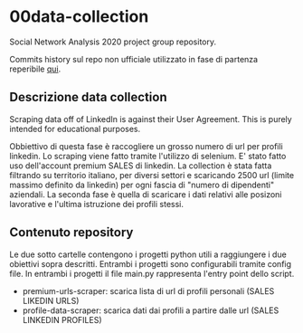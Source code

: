 # 00data-collection
Social Network Analysis 2020 project group repository.

Commits history sul repo non ufficiale utilizzato in fase di partenza reperibile [qui](https://github.com/andre6e/SNA_2020_Fedele_Cavalieri_Olivotto_Guiducci). 


## Descrizione data collection
Scraping data off of LinkedIn is against their User Agreement. This is purely intended for educational purposes.

Obbiettivo di questa fase è raccogliere un grosso numero di url per profili linkedin.
Lo scraping viene fatto tramite l'utilizzo di selenium.
E' stato fatto uso dell'account premium SALES di linkedin.
La collection è stata fatta filtrando su territorio italiano, per diversi settori e scaricando 2500 url (limite massimo definito da linkedin) per ogni fascia di "numero di dipendenti" aziendali.
La seconda fase è quella di scaricare i dati relativi alle posizoni lavorative e l'ultima istruzione dei profili stessi.

## Contenuto repository
Le due sotto cartelle contengono i progetti python utili a raggiungere i due obiettivi sopra descritti.
Entrambi i progetti sono configurabili tramite config file.
In entrambi i progetti il file main.py rappresenta l'entry point dello script.

* premium-urls-scraper: scarica lista di url di profili personali (SALES LIKEDIN URLS)
* profile-data-scraper: scarica dati dai profili a partire dalle url (SALES LINKEDIN PROFILES)
